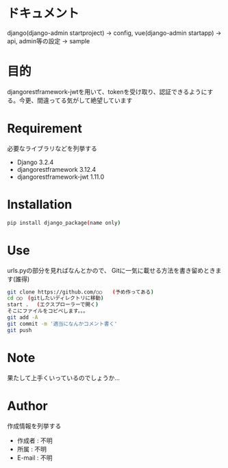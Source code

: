 # ドキュメント
django(django-admin startproject) → config, 
vue(django-admin startapp) → api, 
admin等の設定 → sample


# 目的

djangorestframework-jwtを用いて、tokenを受け取り、認証できるようにする。今更、間違ってる気がして絶望しています

# Requirement

必要なライブラリなどを列挙する

* Django 3.2.4
* djangorestframework 3.12.4
* djangorestframework-jwt 1.11.0

# Installation

```bash
pip install django_package(name only)
```

# Use

urls.pyの部分を見ればなんとかので、
Gitに一気に載せる方法を書き留めときます(誰得)

```bash
git clone https://github.com/○○　　(予め作ってある)
cd ○○　(gitしたいディレクトリに移動)
start . 　(エクスプローラーで開く)
そこにファイルをコピペします。。。
git add -A
git commit -m '適当になんかコメント書く'
git push
```

# Note

果たして上手くいっているのでしょうか...

# Author

作成情報を列挙する

* 作成者 : 不明
* 所属 : 不明
* E-mail : 不明
